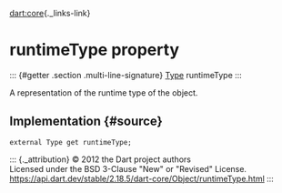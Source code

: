 [dart:core](../../dart-core/dart-core-library){._links-link}

runtimeType property
====================

::: {#getter .section .multi-line-signature}
[Type](../type-class) runtimeType
:::

A representation of the runtime type of the object.

Implementation {#source}
--------------

``` {.language-dart data-language="dart"}
external Type get runtimeType;
```

::: {._attribution}
© 2012 the Dart project authors\
Licensed under the BSD 3-Clause \"New\" or \"Revised\" License.\
<https://api.dart.dev/stable/2.18.5/dart-core/Object/runtimeType.html>
:::
